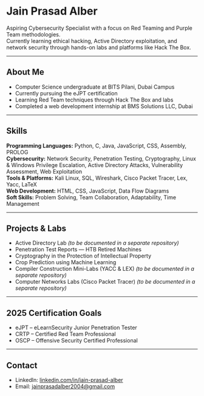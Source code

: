 # Jain Prasad Alber

Aspiring Cybersecurity Specialist with a focus on Red Teaming and Purple Team methodologies.  
Currently learning ethical hacking, Active Directory exploitation, and network security through hands-on labs and platforms like Hack The Box.

---

## About Me

- Computer Science undergraduate at BITS Pilani, Dubai Campus  
- Currently pursuing the eJPT certification  
- Learning Red Team techniques through Hack The Box and labs
- Completed a web development internship at BMS Solutions LLC, Dubai

---

## Skills

**Programming Languages:** Python, C, Java, JavaScript, CSS, Assembly, PROLOG  
**Cybersecurity:** Network Security, Penetration Testing, Cryptography, Linux & Windows Privilege Escalation, Active Directory Attacks, Vulnerability Assessment, Web Exploitation  
**Tools & Platforms:** Kali Linux, SQL, Wireshark, Cisco Packet Tracer, Lex, Yacc, LaTeX  
**Web Development:** HTML, CSS, JavaScript, Data Flow Diagrams  
**Soft Skills:** Problem Solving, Team Collaboration, Adaptability, Time Management  

---

## Projects & Labs

- Active Directory Lab *(to be documented in a separate repository)*  
- Penetration Test Reports — HTB Retired Machines
- Cryptography in the Protection of Intellectual Property  
- Crop Prediction using Machine Learning  
- Compiler Construction Mini-Labs (YACC & LEX) *(to be documented in a separate repository)*  
- Computer Networks Labs (Cisco Packet Tracer) *(to be documented in a separate repository)*

---

## 2025 Certification Goals

- eJPT – eLearnSecurity Junior Penetration Tester  
- CRTP – Certified Red Team Professional  
- OSCP – Offensive Security Certified Professional  

---

## Contact

- LinkedIn: [linkedin.com/in/jain-prasad-alber](https://www.linkedin.com/in/jain-prasad-alber)  
- Email: jainprasadalber2004@gmail.com  
